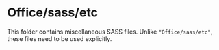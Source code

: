 # Office/sass/etc

This folder contains miscellaneous SASS files. Unlike `"Office/sass/etc"`, these files
need to be used explicitly.
